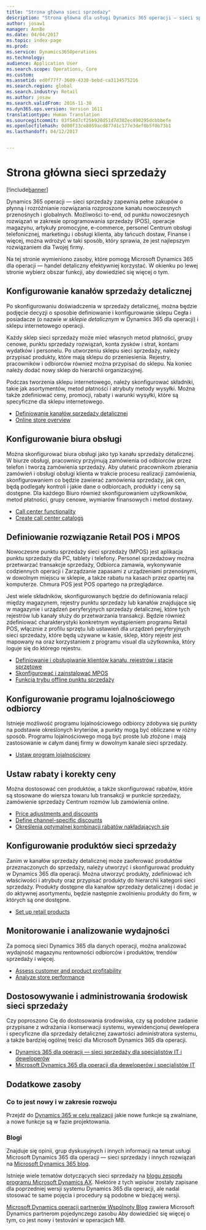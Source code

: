 ```yaml
---
title: "Strona główna sieci sprzedaży"
description: "Strona główna dla usługi Dynamics 365 operacji — sieci sprzedaży"
author: josaw1
manager: AnnBe
ms.date: 04/04/2017
ms.topic: index-page
ms.prod: 
ms.service: Dynamics365Operations
ms.technology: 
audience: Application User
ms.search.scope: Operations, Core
ms.custom: 
ms.assetid: ed0f77f7-3609-4330-bebd-ca3134575216
ms.search.region: global
ms.search.industry: Retail
ms.author: josaw
ms.search.validFrom: 2016-11-30
ms.dyn365.ops.version: Version 1611
translationtype: Human Translation
ms.sourcegitcommit: 03f54d7cf25b928d51d7d382ec490295dcbbbefe
ms.openlocfilehash: 0d00f33ce8059acd877d1c177e3def0b5f0b73b1
ms.lasthandoff: 04/12/2017


---
```


# <a name="retail-home-page"></a>Strona główna sieci sprzedaży

[!include[banner](includes/banner.md)]

Dynamics 365 operacji — sieci sprzedaży zapewnia pełne zakupów o płynną i rozróżnianie rozwiązania rozproszone kanału nowoczesnych przenośnych i globalnych. Możliwości to-end, od punktu nowoczesnych rozwiązań w zakresie oprogramowania sprzedaży (POS), operacje magazynu, artykuły promocyjne, e-commerce, personel Centrum obsługi telefonicznej, marketingu i obsługi klienta, aby łańcuch dostaw, Finanse i więcej, można wdrożyć w taki sposób, który sprawia, że jest najlepszym rozwiązaniem dla Twojej firmy.

Na tej stronie wymieniono zasoby, które pomogą Microsoft Dynamics 365 dla operacji — handel detaliczny efektywniej korzystać. W okienku po lewej stronie wybierz obszar funkcji, aby dowiedzieć się więcej o tym. 

## <a name="set-up-retail-channels"></a>Konfigurowanie kanałów sprzedaży detalicznej
Po skonfigurowaniu doświadczenia w sprzedaży detalicznej, można będzie podjęcie decyzji o sposobie definiowanie i konfigurowanie sklepu Cegła i posiadacze (o nazwie *w sklepie detalicznym* w Dynamics 365 dla operacji) i sklepu internetowego operacji. 

Każdy sklep sieci sprzedaży może mieć własnych metod płatności, grupy cenowe, punktu sprzedaży rozwiązań, konta zysków i strat, kontami wydatków i personelu. Po utworzeniu sklepu sieci sprzedaży, należy przypisać produkty, które mają sklepu do przeniesienia. Rejestry, pracowników i odbiorców również można przypisać do sklepu. Na koniec należy dodać nowy sklep do hierarchii organizacyjnej.

Podczas tworzenia sklepu internetowego, należy skonfigurować składniki, takie jak asortymentów, metod płatności i atrybuty metody wysyłki. Można także zdefiniować ceny, promocji, rabaty i warunki wysyłki, które są specyficzne dla sklepu internetowego.

-   [Definiowanie kanałów sprzedaży detalicznej](define-maintain-retail-channels.md)
-   [Online store overview](online-stores.md)

## <a name="set-up-a-call-center"></a>Konfigurowanie biura obsługi
Można skonfigurować biura obsługi jako typ kanału sprzedaży detalicznej. W biurze obsługi, pracownicy przyjmują zamówienia od odbiorców przez telefon i tworzą zamówienia sprzedaży. Aby ułatwić pracownikom zbierania zamówień i obsługi obsługi klienta w trakcie procesu realizacji zamówienia, skonfigurowaniem co będzie zawierać zamówienia sprzedaży, jak cen, będą podlegały kontroli i jakie dane o odbiorcach, produkty i ceny są dostępne. Dla każdego Biuro również skonfigurowaniem użytkowników, metod płatności, grupy cenowe, wymiarów finansowych i metod dostawy.

-   [Call center functionality](call-center-functionality.md)
-   [Create call center catalogs](create-call-center-catalogs.md)

## <a name="define-your-pos-and-mpos-solutions"></a>Definiowanie rozwiązanie Retail POS i MPOS
Nowoczesne punktu sprzedaży sieci sprzedaży (MPOS) jest aplikacja punktu sprzedaży dla PC, tablety i telefony. Personel sprzedażowy można przetwarzać transakcje sprzedaży, Odbiorca zamawia, wykonywanie codziennych operacji i Zarządzanie zapasami z urządzeniami przenośnymi, w dowolnym miejscu w sklepie, a także rabatu na kasach przez opartej na komputerze. Chmura POS jest POS opartego na przeglądarce. 

Jest wiele składników, skonfigurowanych będzie do definiowania relacji między magazynem, rejestry punktu sprzedaży lub kanałów znajdujące się w magazynie i urządzeń peryferyjnych sprzedaży detalicznej, które tych rejestrów lub kanały służy do przetwarzania transakcji. Będzie również zdefiniować charakterystyki konkretnym wystąpieniem programu Retail POS, włącznie z profilu sprzętu lub ustawień dla urządzeń peryferyjnych sieci sprzedaży, które będą używane w kasie, sklep, który rejestr jest mapowany na oraz korzystaniem z programu visual dla użytkownika, który loguje się do którego rejestru.

-   [Definiowanie i obsługiwanie klientów kanału, rejestrów i stacje sprzętowe](define-maintain-channel-clients-registers-hw-stations.md)
-   [Skonfigurować i zainstalować MPOS](retail-modern-pos-device-activation.md)
-   [Funkcja trybu offline punktu sprzedaży](pos-offline-functionality.md)

## <a name="set-up-a-customer-loyalty-program"></a>Konfigurowanie programu lojalnościowego odbiorcy
Istnieje możliwość programu lojalnościowego odbiorcy zdobywa się punkty na podstawie określonych kryteriów, a punkty mogą być obliczane w różny sposób. Programu lojalnościowego mogą być proste lub złożone i mają zastosowanie w całym danej firmy w dowolnym kanale sieci sprzedaży.
-   [Ustaw program lojalnościowy](set-up-customer-loyalty-program.md)

## <a name="set-up-discounts-and-price-adjustments"></a>Ustaw rabaty i korekty ceny
Można dostosować cen produktów, a także skonfigurować rabatów, które są stosowane do wiersza towaru lub transakcji w punkcie sprzedaży, zamówienie sprzedaży Centrum rozmów lub zamówienia online. 
-   [Price adjustments and discounts](price-adjustments-discounts.md)
-   [Define channel-specific discounts](define-channel-specific-discounts.md)
-   [Określenia optymalnej kombinacji rabatów nakładających się](optimal-combination-overlapping-discounts.md)

## <a name="set-up-retail-products"></a>Konfigurowanie produktów sieci sprzedaży
Zanim w kanałów sprzedaży detalicznej może zaoferować produktów przeznaczonych do sprzedaży, należy utworzyć i skonfigurować produkty w Dynamics 365 dla operacji. Można utworzyć produkty, zdefiniować ich właściwości i atrybuty oraz przypisać produkty do hierarchii kategorii sieci sprzedaży. Produkty dostępne dla kanałów sprzedaży detalicznej i dodać je do aktywnej asortymentu, będzie następnie zwolnieniu produkty do firm, w których są one dostępne.
-   [Set up retail products](set-up-retail-products.md)

## <a name="monitor-and-analyze-performance"></a>Monitorowanie i analizowanie wydajności
Za pomocą sieci Dynamics 365 dla danych operacji, można analizować wydajność magazynu rentowności odbiorców i produktów, trendów sprzedaży i więcej.
-   [Assess customer and product profitability](assess-customer-product-profitability.md)
-   [Analyze store performance](store-performance-information.md)

## <a name="customize-and-administer-retail-environments"></a>Dostosowywanie i administrowania środowisk sieci sprzedaży
Czy poproszono Cię do dostosowania środowiska, czy są podobne zadanie przypisane z wdrażania i konserwacji systemu, wyewidencjonuj dewelopera i specyficzne dla sprzedaży detalicznej zawartości administratora systemu, a także bardziej ogólnej treści dla Microsoft Dynamics 365 dla operacji. 
-   [Dynamics 365 dla operacji — sieci sprzedaży dla specjalistów IT i deweloperów](dev-itpro/dev-retail-home-page.md)
-   [Microsoft Dynamics 365 dla operacji dla deweloperów i specjalistów IT](/dynamics365/operations/dev-itpro/dev-tools/developer-home-page)

## <a name="additional-resources"></a>Dodatkowe zasoby
### <a name="whats-new-and-in-development"></a>Co to jest nowy i w zakresie rozwoju
Przejdź do <a href="https://roadmap.dynamics.com/">Dynamics 365 w celu realizacji</a> jakie nowe funkcje są zwalniane, a nowe funkcje są w fazie projektowania. 

### <a name="blogs"></a>Blogi
Znajduje się opinii, grup dyskusyjnych i innych informacji na temat usługi Microsoft Dynamics 365 dla operacji — sieci sprzedaży i innych rozwiązań na <a href="https://community.dynamics.com/b/msftdynamicsblog">Microsoft Dynamics 365 blog</a>.

Istnieje wiele tematów dotyczących sieci sprzedaży na <a href="https://blogs.msdn.microsoft.com/dax/">blogu zespołu programu Microsoft Dynamics AX</a>. Niektóre z tych wpisów zostały zapisane dla poprzedniej wersji systemu Dynamics 365 dla operacji, ale nadal stosować te same pojęcia i procedury są podobne w bieżącej wersji.

<a href="https://community.dynamics.com/partner/b/operationspartnercommunityblog">Microsoft Dynamics operacji partnerów Wspólnoty Blog</a> zawiera Microsoft Dynamics partnerom pojedynczego zasobu Aby dowiedzieć się więcej o tym, co jest nowy i testování w operacjach MB.

